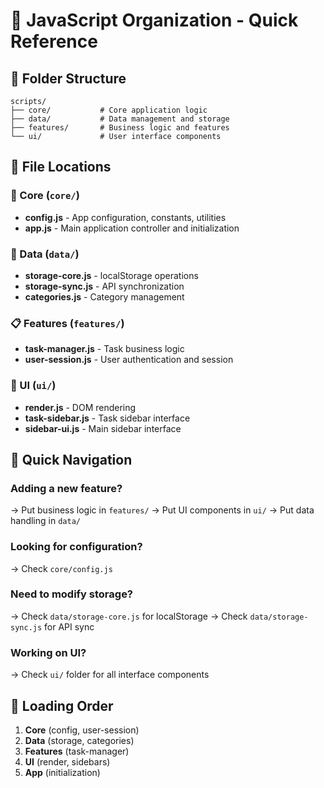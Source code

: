 # 🚀 JavaScript Organization - Quick Reference

## 📁 Folder Structure

```
scripts/
├── core/           # Core application logic
├── data/           # Data management and storage
├── features/       # Business logic and features
└── ui/             # User interface components
```

## 📂 File Locations

### 🔧 Core (`core/`)

- **config.js** - App configuration, constants, utilities
- **app.js** - Main application controller and initialization

### 💾 Data (`data/`)

- **storage-core.js** - localStorage operations
- **storage-sync.js** - API synchronization
- **categories.js** - Category management

### 📋 Features (`features/`)

- **task-manager.js** - Task business logic
- **user-session.js** - User authentication and session

### 🎨 UI (`ui/`)

- **render.js** - DOM rendering
- **task-sidebar.js** - Task sidebar interface
- **sidebar-ui.js** - Main sidebar interface

## 🎯 Quick Navigation

### Adding a new feature?

→ Put business logic in `features/`
→ Put UI components in `ui/`
→ Put data handling in `data/`

### Looking for configuration?

→ Check `core/config.js`

### Need to modify storage?

→ Check `data/storage-core.js` for localStorage
→ Check `data/storage-sync.js` for API sync

### Working on UI?

→ Check `ui/` folder for all interface components

## 🔄 Loading Order

1. **Core** (config, user-session)
2. **Data** (storage, categories)
3. **Features** (task-manager)
4. **UI** (render, sidebars)
5. **App** (initialization)

